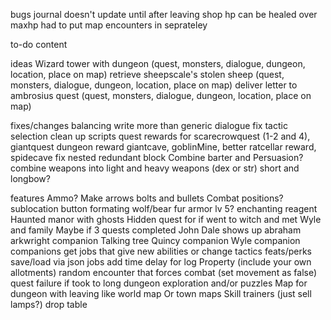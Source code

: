 
bugs
journal doesn't update until after leaving shop
hp can be healed over maxhp
had to put map encounters in seprateley

to-do content

ideas
Wizard tower with dungeon  (quest, monsters, dialogue, dungeon, location, place on map)
retrieve sheepscale's stolen sheep  (quest, monsters, dialogue, dungeon, location, place on map)
deliver letter to ambrosius quest (quest, monsters, dialogue, dungeon, location, place on map)

fixes/changes
balancing
write more than generic dialogue
fix tactic selection
clean up scripts
quest rewards for scarecrowquest (1-2 and 4), giantquest
dungeon reward giantcave, goblinMine, better ratcellar reward, spidecave
fix nested redundant block
Combine barter and Persuasion?
combine weapons into light and heavy weapons (dex or str)
short and longbow?

features
Ammo? Make arrows bolts and bullets
Combat positions?
sublocation button formating
wolf/bear fur armor lv 5?
enchanting reagent
Haunted manor with ghosts 
Hidden quest for if went to witch and met Wyle and family 
Maybe if 3 quests completed John Dale shows up
abraham arkwright companion
Talking tree
Quincy companion
Wyle companion
companions get jobs that give new abilities or change tactics
feats/perks
save/load via json
jobs
add time delay for log
Property (include your own allotments)
random encounter that forces combat (set movement as false)
quest failure if took to long
dungeon exploration and/or puzzles
Map for dungeon with leaving like world map
Or town maps
Skill trainers (just sell lamps?)
drop table